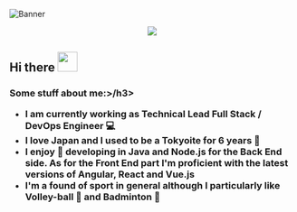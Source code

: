 ![Banner](https://i.imgur.com/e1mdxuN.png)

<p align="center"> 
  <img src="https://profile-counter.glitch.me/gaetanbloch/count.svg" />
</p>

<h2>Hi there <img src="https://media.giphy.com/media/gM5qFksULw54NMWyry/giphy.gif" width="35px"></h2>

<h3>Some stuff about me:>/h3>

- I am currently working as Technical Lead Full Stack / DevOps Engineer 💻<br>
- I love Japan and I used to be a Tokyoite for 6 years 🗼 <br>
- I enjoy 💙 developing in Java and Node.js for the Back End side. As for the Front End part I'm proficient with the latest versions of Angular, React and Vue.js<br>
- I'm a found of sport in general although I particularly like Volley-ball 🏐 and Badminton 🏸
